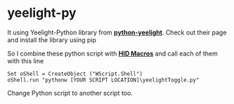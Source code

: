 # yeelight-py

It using Yeelight-Python library from **[python-yeelight](https://github.com/skorokithakis/python-yeelight)**.
Check out their page and install the library using pip

So I combine these python script with **[HID Macros](https://www.hidmacros.eu/)** and call each of them with this line

```shell
Set oShell = CreateObject ("WScript.Shell")
oShell.run "pythonw [YOUR SCRIPT LOCATION]\yeelightToggle.py"
```
Change Python script to another script too.
